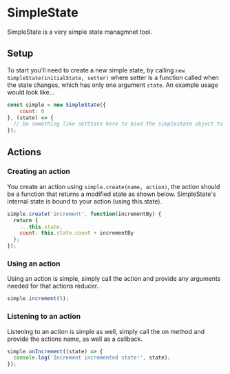 # SimpleState

SimpleState is a very simple state managmnet tool.

## Setup
To start you'll need to create a new simple state, by calling `new SimpleState(initialState, setter)` where setter is a function
called when the state changes, which has only one argument `state`. An example usage would look like...
```javascript
const simple = new SimpleState({
	count: 0
}, (state) => {
  // Do something like setState here to bind the simplestate object to a components state.
});
```

## Actions

### Creating an action
You create an action using `simple.create(name, action)`, the action should be a function that returns a modified state as shown below. SimpleState's internal state is bound to your action (using this.state).
```javascript
simple.create('increment', function(incrementBy) {
  return {
    ...this.state,
    count: this.state.count + incrementBy
  };
});
```

### Using an action
Using an action is simple, simply call the action and provide any arguments needed for that actions reducer.
```javascript
simple.increment(5);
```

### Listening to an action
Listening to an action is simple as well, simply call the on method and provide the actions name, as well as a callback.
```javascript
simple.onIncrement((state) => {
  console.log('Increment incremented state!', state);
});
```